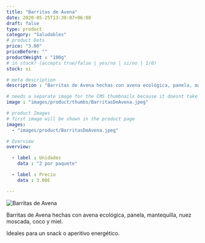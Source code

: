 ```yaml
---
title: "Barritas de Avena"
date: 2020-05-25T13:39:07+06:00
draft: false
type: product
category: "Saludables"
# product Dets
price: "3.00"
priceBefore: ""
productWeight : "100g"
# in stock? (accepts true/false | yes/no | si/no | 1/0)
stock: si

# meta description
description : "Barritas de Avena hechas con avena ecológica, panela, mantequilla, nuez moscada, coco y miel."

# needs a separate image for the CMS thumbnails because it doesnt take arrays (slideshow images)
image : "images/product/thumbs/BarritasDeAvena.jpeg"

# product Images
# first image will be shown in the product page
images:
  - "images/product/BarritasDeAvena.jpeg"

# Overview
overview:

  - label : Unidades
    data : "2 por paquete"

  - label : Precio
    data : 3.00€

---
```

![Barritas de Avena](/images/product/BarritasDeAvena.jpeg "Barritas de Avena")

Barritas de Avena hechas con avena ecológica, panela, mantequilla, nuez moscada, coco y miel.

Ideales para un snack o aperitivo energético.
